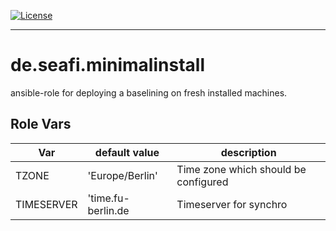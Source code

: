 [![License](https://img.shields.io/badge/License-BSD_3--Clause-blue.svg)](https://opensource.org/licenses/BSD-3-Clause)

---
# de.seafi.minimalinstall

ansible-role for deploying a baselining on fresh installed machines.


## Role Vars

| Var        | default value      | description                          |
|------------|--------------------|--------------------------------------|
| TZONE      | 'Europe/Berlin'    | Time zone which should be configured |
| TIMESERVER | 'time.fu-berlin.de | Timeserver for synchro               | 